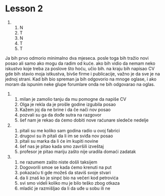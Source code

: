 # Lesson 2

1.
    1. N
    1. T
    1. N
    1. T
    1. T

Ja bih prvo odmorio minimalno dva mjeseca. posle toga bih tražio novi posao ali samo ako mogu da radim od kuće. ako bih vidio da nemam neko iskustvo koje treba za poslove što hoću, učio bih. na kraju bih napisao CV gde bih stavio moja istkustva, bivše firme i publicacije, važno je da sve je na jednoj strani. Kad bih bio spreman ja bih odgovorio na mnoge oglase, i ako moram da ispunim neke glupe forumlare onda ne bih odgovarao na oglas.

1.
    1. milan je zamolio tanju da mu pomogne da napiše CV
    1. Olga je rekla da je prošle godine izgubila posao
    1. Kažem joj da ne brine i da če nači nov posao
    1. pozvali su ga da dođe sutra na razgovor
    1. šef nam je rekao da ćemo dobiti nove raćunare sledeče nedelje
1.
    1. pitali su me koliko sam godina radio u ovoj fabrici
    1. drugovi su ih pitali da li im se sviđa nov posao
    1. pitali su marka da li će im kupiti novine
    1. šef nas je pitao kada smo završili izveštaj
    1. profesor je pitao mariju zašto nije uradila domaći zadatak
1.
    1. ne razumem zašto niste došli taksijem
    1. Dogovorili smoe se kada ćemo krenuti na put
    1. pokazaću ti gde možeš da staviš svoje stvari
    1. da li znaš ko je sinpć bio na večeri kod petrovića
    1. svi smo videli koliko mu je bilo teško zbog otkaza
    1. mladić je razmišljao da li da uđe u sobu ili ne

